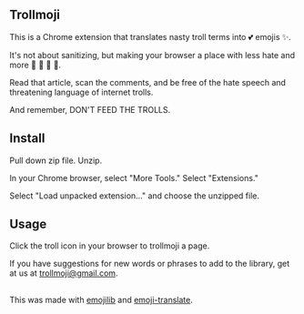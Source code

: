## Trollmoji

This is a Chrome extension that translates nasty troll terms into 💕 emojis ✨. 

It's not about sanitizing, but making your browser a place with less hate and more 🌺 🐣 🙊 🐳. 

Read that article, scan the comments, and be free of the hate speech and threatening language of internet trolls. 

And remember, DON'T FEED THE TROLLS. 


## Install

Pull down zip file. Unzip. 

In your Chrome browser, select "More Tools." Select "Extensions."

Select "Load unpacked extension..." and choose the unzipped file. 


## Usage

Click the troll icon in your browser to trollmoji a page. 

If you have suggestions for new words or phrases to add to the library, get at us at trollmoji@gmail.com. 


##
This was made with [emojilib](https://github.com/muan/emojilib) and [emoji-translate](https://github.com/notwaldorf/emoji-translate).
